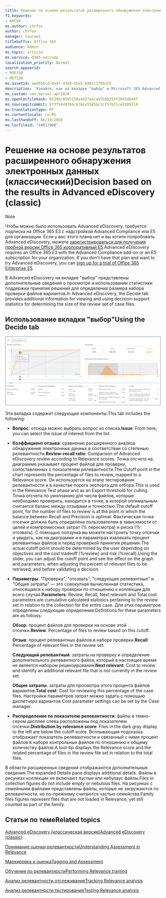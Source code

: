 ```yaml
---
title: Решение на основе результатов расширенного обнаружения электронных данных
f1.keywords:
- NOCSH
ms.author: chrfox
author: chrfox
manager: laurawi
titleSuffix: Office 365
audience: Admin
ms.topic: article
ms.service: O365-seccomp
localization_priority: Normal
search.appverid:
- MOE150
- MET150
ms.assetid: aed65bcd-0a4f-43e9-b5e5-b98cc376bdf8
description: 'Узнайте, как на вкладке "выбор" в Microsoft 365 Advanced eDiscovery содержатся данные, которые помогут определить правильный размер набора файлов для проверки. '
ms.custom: seo-marvel-apr2020
ms.openlocfilehash: 0139bc0505150a4d27aaca97b9b253f2043d649f
ms.sourcegitcommit: 973f5449784cb70ce5545bc3cf57bf1ce5209218
ms.translationtype: MT
ms.contentlocale: ru-RU
ms.lasthandoff: 06/19/2020
ms.locfileid: "44817908"
---
```

# <a name="decision-based-on-the-results-in-advanced-ediscovery-classic"></a><span data-ttu-id="13c4d-103">Решение на основе результатов расширенного обнаружения электронных данных (классический)</span><span class="sxs-lookup"><span data-stu-id="13c4d-103">Decision based on the results in Advanced eDiscovery (classic)</span></span>

> [!NOTE]
> <span data-ttu-id="13c4d-p101">Чтобы можно было использовать Advanced eDiscovery, требуется подписка на Office 365 E3 с надстройкой Advanced Compliance или E5 для организации. Если у вас этого плана нет и вы хотите попробовать Advanced eDiscovery, можете [зарегистрироваться для получения пробной версии Office 365 корпоративный E5](https://go.microsoft.com/fwlink/p/?LinkID=698279).</span><span class="sxs-lookup"><span data-stu-id="13c4d-p101">Advanced eDiscovery requires an Office 365 E3 with the Advanced Compliance add-on or an E5 subscription for your organization. If you don't have that plan and want to try Advanced eDiscovery, you can [sign up for a trial of Office 365 Enterprise E5](https://go.microsoft.com/fwlink/p/?LinkID=698279).</span></span> 
  
 <span data-ttu-id="13c4d-106">В Advanced eDiscovery на вкладке "выбор" представлены дополнительные сведения о просмотре и использовании статистики поддержки принятия решений для определения размера набора проверки файлов вариантов.</span><span class="sxs-lookup"><span data-stu-id="13c4d-106">In Advanced eDiscovery, the Decide tab provides additional information for viewing and using decision-support statistics for determining the size of the review set of case files.</span></span> 
  
## <a name="using-the-decide-tab"></a><span data-ttu-id="13c4d-107">Использование вкладки "выбор"</span><span class="sxs-lookup"><span data-stu-id="13c4d-107">Using the Decide tab</span></span>

!["Релевантность" > "Решение"](../media/f32fed89-f3b5-404a-90c7-ea25d2eb58a9.png)
  
<span data-ttu-id="13c4d-109">Эта вкладка содержит следующие компоненты:</span><span class="sxs-lookup"><span data-stu-id="13c4d-109">This tab includes the following:</span></span>
  
- <span data-ttu-id="13c4d-110">**Вопрос**: отсюда можно выбрать вопрос из списка.</span><span class="sxs-lookup"><span data-stu-id="13c4d-110">**Issue**: From here, you can select the issue of interest from the list.</span></span> 
    
- <span data-ttu-id="13c4d-111">**Коэффициент отзыва**: сравнение расширенного анализа обнаружения электронных данных в соответствии со степенью релевантности.</span><span class="sxs-lookup"><span data-stu-id="13c4d-111">**Review-recall ratio**: Comparison of Advanced eDiscovery review according to Relevance scores.</span></span> <span data-ttu-id="13c4d-112">Точка отсчета на диаграмме указывает процент файлов для проверки, сопоставленных с показателем релевантности.</span><span class="sxs-lookup"><span data-stu-id="13c4d-112">The Cutoff point in the chart represents the percentage of files to review, mapped to a Relevance score.</span></span> <span data-ttu-id="13c4d-113">Он используется на этапе тестирования релевантности и в качестве порога экспорта для отбора.</span><span class="sxs-lookup"><span data-stu-id="13c4d-113">This is used in the Relevance Test phase and as an Export threshold for culling.</span></span> <span data-ttu-id="13c4d-114">Точка отсчета по умолчанию для числа файлов, которые необходимо проверить, находится в точке, в которой оптимальным считается баланс между отзывами и точностью.</span><span class="sxs-lookup"><span data-stu-id="13c4d-114">The default cutoff point, for the number of files to review is at the point in which the balance between Recall and Precision is optimal.</span></span> <span data-ttu-id="13c4d-115">Фактическая точка отсечки должна быть определена пользователем в зависимости от целей и компромиссных затрат (% пересмотра) и риска (% отозвать). С помощью ползунка вы можете настроить точку отсечки и увидеть, как на диаграмме и в параметрах извлекать процент релевантных файлов и перед проверкой принятия решения.</span><span class="sxs-lookup"><span data-stu-id="13c4d-115">The actual cutoff point should be determined by the user depending on objectives and the cost tradeoff (%review) and risk (%recall).Using the slider, you can adjust the cutoff point and see the effect on the graph and parameters, when adjusting the percent of relevant files to be retrieved, and before validating a decision.</span></span>
    
- <span data-ttu-id="13c4d-116">**Параметры**: "Проверка", "отозвать", "следующие релевантные" и "Общие затраты" — это совокупная вычисленная статистика, относящаяся к набору проверки по отношению к коллекции для всего случая.</span><span class="sxs-lookup"><span data-stu-id="13c4d-116">**Parameters**: Review, Recall, Next relevant and Total cost parameters are cumulative calculated statistics pertaining to the review set in relation to the collection for the entire case.</span></span> <span data-ttu-id="13c4d-117">Для этих параметров определены следующие определения:</span><span class="sxs-lookup"><span data-stu-id="13c4d-117">Definitions for these parameters are as follows:</span></span>
    
    <span data-ttu-id="13c4d-118">**Обзор**: процент файлов для проверки на основе этой отсечки.</span><span class="sxs-lookup"><span data-stu-id="13c4d-118">**Review**: Percentage of files to review based on this cutoff.</span></span> 
    
    <span data-ttu-id="13c4d-119">**Отзыв**: процент релевантных файлов в наборе проверки.</span><span class="sxs-lookup"><span data-stu-id="13c4d-119">**Recall**: Percentage of relevant files in the review set.</span></span> 
    
    <span data-ttu-id="13c4d-120">**Следующий релевантный**: затраты на проверку и определение дополнительного релевантного файла, который в настоящее время не является набором рецензирования.</span><span class="sxs-lookup"><span data-stu-id="13c4d-120">**Next relevant**: Cost to review and identify an additional relevant file that is not currently in the review set.</span></span> 
    
    <span data-ttu-id="13c4d-121">**Общие затраты**: затраты для просмотра этого процента файлов вариантов.</span><span class="sxs-lookup"><span data-stu-id="13c4d-121">**Total cost**: Cost for reviewing this percentage of the case files.</span></span> <span data-ttu-id="13c4d-122">Настройки параметров затрат можно задать с помощью диспетчера вариантов.</span><span class="sxs-lookup"><span data-stu-id="13c4d-122">Cost parameter settings can be set by the Case manager.</span></span>
    
- <span data-ttu-id="13c4d-123">**Распределение по показателю релевантности**: файлы в темно-сером дисплее слева расположены под показателем отсечки.</span><span class="sxs-lookup"><span data-stu-id="13c4d-123">**Distribution by relevance score**: Files in the dark gray display to the left are below the cutoff score.</span></span> <span data-ttu-id="13c4d-124">Всплывающая подсказка отображает показатель релевантности и связанный с ними процент файлов в наборе контрольных файлов по отношению к общему количеству файлов.</span><span class="sxs-lookup"><span data-stu-id="13c4d-124">A tool-tip displays the Relevance score and the related percentage of files in the review file set in relation to the total files.</span></span>
    
<span data-ttu-id="13c4d-125">В области расширенных сведений отображаются дополнительные сведения.</span><span class="sxs-lookup"><span data-stu-id="13c4d-125">The expanded Details pane displays additional details.</span></span> <span data-ttu-id="13c4d-126">Файлы в рисунках коллекции не включают пустые или небулаус файлы.</span><span class="sxs-lookup"><span data-stu-id="13c4d-126">Files in collection figures do not include empty or nebulous files.</span></span> <span data-ttu-id="13c4d-127">На рисунках с семейными файлами представлены файлы, которые не загружаются по релевантности, но по-прежнему считаются частью семейства.</span><span class="sxs-lookup"><span data-stu-id="13c4d-127">Family files figures represent files that are not loaded in Relevance, yet still counted as part of the family.</span></span>
  
## <a name="related-topics"></a><span data-ttu-id="13c4d-128">Статьи по теме</span><span class="sxs-lookup"><span data-stu-id="13c4d-128">Related topics</span></span>

[<span data-ttu-id="13c4d-129">Advanced eDiscovery (классическая версия)</span><span class="sxs-lookup"><span data-stu-id="13c4d-129">Advanced eDiscovery (classic)</span></span>](office-365-advanced-ediscovery.md)
  
[<span data-ttu-id="13c4d-130">Понимание оценки релевантности</span><span class="sxs-lookup"><span data-stu-id="13c4d-130">Understanding Assessment in Relevance</span></span>](assessment-in-relevance-in-advanced-ediscovery.md)
  
[<span data-ttu-id="13c4d-131">Маркировка и оценка</span><span class="sxs-lookup"><span data-stu-id="13c4d-131">Tagging and Assessment</span></span>](tagging-and-relevance-training-in-advanced-ediscovery.md)
  
[<span data-ttu-id="13c4d-132">Обучение по релевантности</span><span class="sxs-lookup"><span data-stu-id="13c4d-132">Performing Relevance training</span></span>](tagging-and-assessment-in-advanced-ediscovery.md)
  
[<span data-ttu-id="13c4d-133">Анализ релевантности отслеживания</span><span class="sxs-lookup"><span data-stu-id="13c4d-133">Tracking Relevance analysis</span></span>](track-relevance-analysis-in-advanced-ediscovery.md)
  
[<span data-ttu-id="13c4d-134">Анализ релевантности тестирования</span><span class="sxs-lookup"><span data-stu-id="13c4d-134">Testing Relevance analysis</span></span>](test-relevance-analysis-in-advanced-ediscovery.md)

